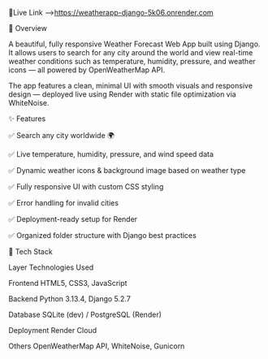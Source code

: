 🔗Live Link -->https://weatherapp-django-5k06.onrender.com

🧭 Overview

A beautiful, fully responsive Weather Forecast Web App built using Django.
It allows users to search for any city around the world and view real-time weather conditions such as temperature, humidity, pressure, and weather icons — all powered by OpenWeatherMap API.

The app features a clean, minimal UI with smooth visuals and responsive design — deployed live using Render with static file optimization via WhiteNoise.

✨ Features

✅ Search any city worldwide 🌍

✅ Live temperature, humidity, pressure, and wind speed data

✅ Dynamic weather icons & background image based on weather type

✅ Fully responsive UI with custom CSS styling

✅ Error handling for invalid cities

✅ Deployment-ready setup for Render

✅ Organized folder structure with Django best practices

🧰 Tech Stack

Layer	Technologies Used

Frontend	HTML5, CSS3, JavaScript

Backend	Python 3.13.4, Django 5.2.7

Database	SQLite (dev) / PostgreSQL (Render)

Deployment	Render Cloud

Others	OpenWeatherMap API, WhiteNoise, Gunicorn
